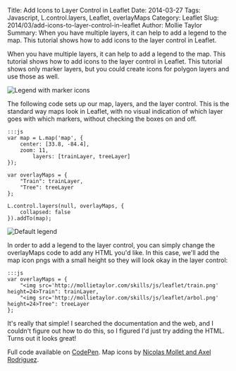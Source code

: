 Title: Add Icons to Layer Control in Leaflet
Date: 2014-03-27
Tags: Javascript, L.control.layers, Leaflet, overlayMaps
Category: Leaflet
Slug: 2014/03/add-icons-to-layer-control-in-leaflet
Author: Mollie Taylor
Summary: When you have multiple layers, it can help to add a legend to the map. This tutorial shows how to add icons to the layer control in Leaflet.

When you have multiple layers, it can help to add a legend to the map. This tutorial shows how to add icons to the layer control in Leaflet. This tutorial shows only marker layers, but you could create icons for polygon layers and use those as well.

![Legend with marker icons]({filename}/images/add-icons-layer-control-legend.png)

The following code sets up our map, layers, and the layer control. This is the standard way maps look in Leaflet, with no visual indication of which layer goes with which markers, without checking the boxes on and off.

	:::js
	var map = L.map('map', {
		center: [33.8, -84.4],
		zoom: 11,
			layers: [trainLayer, treeLayer]
	});

	var overlayMaps = {
		"Train": trainLayer,
		"Tree": treeLayer
	};

	L.control.layers(null, overlayMaps, {
		collapsed: false
	}).addTo(map);

![Default legend]({filename}/images/add-icons-layer-control-no-legend.png)

In order to add a legend to the layer control, you can simply change the overlayMaps code to add any HTML you'd like. In this case, we'll add the map icon pngs with a small height so they will look okay in the layer control:

	:::js
	var overlayMaps = {
		"<img src='http://mollietaylor.com/skills/js/leaflet/train.png' height=24>Train": trainLayer,
		"<img src='http://mollietaylor.com/skills/js/leaflet/arbol.png' height=24>Tree": treeLayer
	};

It's really that simple! I searched the documentation and the web, and I couldn't figure out how to do this, so I figured I'd just try adding the HTML. Turns out it looks great!

Full code available on [CodePen](http://codepen.io/mollie/pen/wEvbd). Map icons by [Nicolas Mollet and Axel Rodriguez](http://mapicons.nicolasmollet.com/).
